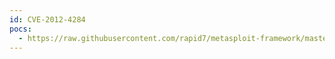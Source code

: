 ```yaml
---
id: CVE-2012-4284
pocs:
  - https://raw.githubusercontent.com/rapid7/metasploit-framework/master/modules/exploits/osx/local/setuid_viscosity.rb
---
```

